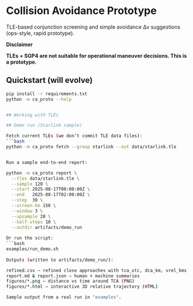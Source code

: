 # Collision Avoidance Prototype

TLE-based conjunction screening and simple avoidance Δv suggestions (ops-style, rapid prototype).

**Disclaimer**

**TLEs + SGP4 are not suitable for operational maneuver decisions. This is a prototype.**

## Quickstart (will evolve)
```bash
pip install -r requirements.txt
python -m ca_proto --help


## Working with TLEs

## Demo run (Starlink sample)

Fetch current TLEs (we don’t commit TLE data files):
```bash
python -m ca_proto fetch --group starlink --out data/starlink.tle


Run a sample end-to-end report:

python -m ca_proto report \
  --tles data/starlink.tle \
  --sample 120 \
  --start 2025-08-17T00:00:00Z \
  --end   2025-08-17T02:00:00Z \
  --step  30 \
  --screen-km 150 \
  --window 3 \
  --upsample 20 \
  --half-steps 10 \
  --outdir artifacts/demo_run
  
Or run the script:
```bash
examples/run_demo.sh
  
Outputs (written to artifacts/demo_run/):

refined.csv — refined close approaches with tca_utc, dca_km, vrel_kms
report.md & report.json — human + machine summaries
figures/*.png — distance vs time around TCA (PNG)
figures/*.html — interactive 3D relative trajectory (HTML)

Sample output from a real run in "examples".
